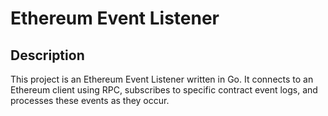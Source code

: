 # Ethereum Event Listener

## Description
This project is an Ethereum Event Listener written in Go. It connects to an Ethereum client using RPC, subscribes to specific contract event logs, and processes these events as they occur.